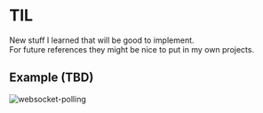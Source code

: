# TIL
New stuff I learned that will be good to implement.  
For future references they might be nice to put in my own projects. 

## Example (TBD)  
![websocket-polling](https://user-images.githubusercontent.com/104475739/235825644-689fe87a-2d50-473c-8fc7-a20a4edbd345.gif)
